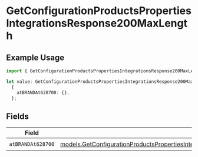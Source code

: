 # GetConfigurationProductsPropertiesIntegrationsResponse200MaxLength

## Example Usage

```typescript
import { GetConfigurationProductsPropertiesIntegrationsResponse200MaxLength } from "@vercel/sdk/models/getconfigurationproductsop.js";

let value: GetConfigurationProductsPropertiesIntegrationsResponse200MaxLength =
  {
    atBRANDAt628700: {},
  };
```

## Fields

| Field                                                                                                                                                                                                                                                                        | Type                                                                                                                                                                                                                                                                         | Required                                                                                                                                                                                                                                                                     | Description                                                                                                                                                                                                                                                                  |
| ---------------------------------------------------------------------------------------------------------------------------------------------------------------------------------------------------------------------------------------------------------------------------- | ---------------------------------------------------------------------------------------------------------------------------------------------------------------------------------------------------------------------------------------------------------------------------- | ---------------------------------------------------------------------------------------------------------------------------------------------------------------------------------------------------------------------------------------------------------------------------- | ---------------------------------------------------------------------------------------------------------------------------------------------------------------------------------------------------------------------------------------------------------------------------- |
| `atBRANDAt628700`                                                                                                                                                                                                                                                            | [models.GetConfigurationProductsPropertiesIntegrationsResponse200ApplicationJSONResponseBodyProductsMetadataSchema6AtBRANDAt628700](../models/getconfigurationproductspropertiesintegrationsresponse200applicationjsonresponsebodyproductsmetadataschema6atbrandat628700.md) | :heavy_check_mark:                                                                                                                                                                                                                                                           | N/A                                                                                                                                                                                                                                                                          |
